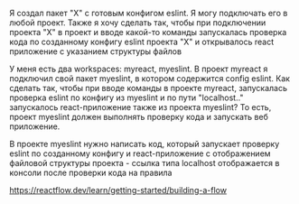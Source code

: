 Я создал пакет "X" с готовым конфигом eslint. Я могу подключать его в любой проект. Также я хочу сделать так, чтобы при подключении проекта "X" в проект и вводе какой-то команды запускалась проверка кода по созданному конфигу eslint проекта "X" и открывалось react приложение с указанием структуры файлов

У меня есть два workspaces: myreact, myeslint. В проект myreact я подключил свой пакет myeslint, в котором содержится config eslint. Как сделать так, чтобы при вводе команды в проекте myreact, запускалась проверка eslint по конфигу из myeslint и по пути "localhost.." запускалось react-приложение также из проекта myeslint? То есть, проект myeslint должен выполнять проверку кода и запускать веб приложение.

В проекте myeslint нужно написать код, который запускает проверку eslint по созданному конфигу и react-приложение с отображением файловой структуры проекта - ссылка типа localhost отображается в консоли после проверки кода на правила 


https://reactflow.dev/learn/getting-started/building-a-flow